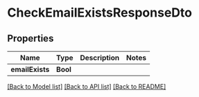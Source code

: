 # CheckEmailExistsResponseDto

## Properties
Name | Type | Description | Notes
------------ | ------------- | ------------- | -------------
**emailExists** | **Bool** |  | 

[[Back to Model list]](../README.md#documentation-for-models) [[Back to API list]](../README.md#documentation-for-api-endpoints) [[Back to README]](../README.md)


